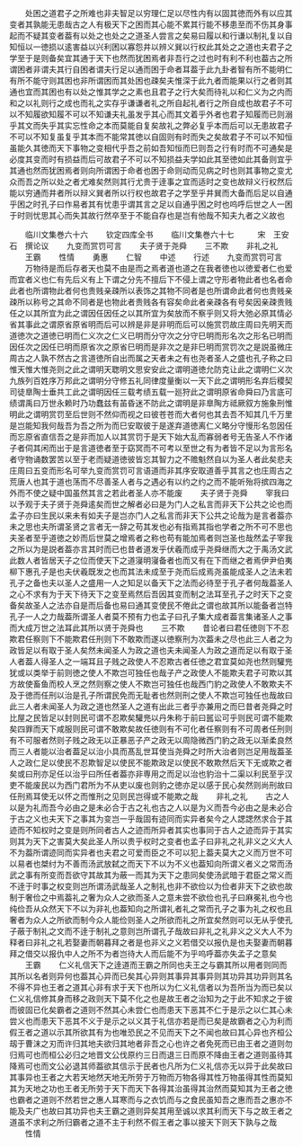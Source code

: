<!-- { "loadSidebar": true } -->
　　处困之道君子之所难也非夫智足以穷理仁足以尽性内有以固其徳而外有以应其变者其孰能无患哉古之人有极天下之困而其心能不累其行能不移患至而不伤其身事起而不疑其变者葢有以处之也处之之道圣人尝言之矣易曰履以和行谦以制礼复以自知恒以一徳损以逺害益以兴利困以寡怨井以辨义巽以行权此其处之之道也夫君子之学至于是则备矣宜其通于天下也然而犹困焉者非吾行之过也时有利不利也葢古之所谓困者非谓夫其行自困者谓夫行足以通而困于命者耳葢于此九卦者智有所不能明仁有所不能守则其困也非所谓困而其处困也疎矣夫惟深于此九者而能果以行之者则其通也宜而其困也有以处之惟其学之之素也且君子之行大矣而待礼以和仁义为之内而和之以礼则行之成也而礼之实存乎谦谦者礼之所自起礼者行之所自成也故君子不可以不知履欲知履不可以不知谦夫礼虽发乎其心而其文着乎外者也君子知履而已则溺乎其文而失乎其实忘性命之本而莫能自复矣故礼之弊必复乎本而后可以无患故君子不可以不知复虽复乎其本而不能常其徳以自固则有时而失之矣故君子不可以不知恒虽能久其徳而天下事物之变相代乎吾之前如吾知恒而巳则吾之行有时而不可通矣是必度其变而时有损益而后可故君子不可以不知损益夫学如此其至徳如此其备则宜乎其通也然而犹困焉者则向所谓困于命者也困于命则动而见病之时也则其事物之变尤众而吾之所以处之者尤难矣然则其行尤贵于逹事之宜而适时之变也故辩义行权然后能以穷通而井者所以辩义巽者所以行权也故君子之学至乎井巽而大备而后足以自通乎困之时孔子曰作易者其有忧患乎谓其言之足以自通乎困之时也呜呼后世之人一困于时则忧思其心而失其故行然卒至于不能自存也是岂有他哉不知夫九者之义故也





　　临川文集巻六十六
　　钦定四库全书
　　临川文集巻六十七　　　宋　王安石　撰论议
　　九变而赏罚可言
　　夫子贤于尧舜
　　三不欺
　　非礼之礼
　　王霸
　　性情
　　勇惠
　　仁智
　　中述
　　行述
　　九变而赏罚可言
　　万物待是而后存者天也莫不由是而之焉者道也道之在我者徳也以徳爱者仁也爱而宜者义也仁有先后义有上下谓之分先不擅后下不侵上谓之守形者物此者也名者命此者也所谓物此者何也贵贱亲疎所以表饰之其物不同者是也所谓命此者何也贵贱亲疎所以称号之其命不同者是也物此者贵贱各有容矣命此者亲疎各有号矣因亲疎贵贱任之以其所宜为此之谓因任因任之以其所宜为矣放而不察乎则又将大弛必原其情必省其事此之谓原省原省明而后可以辨是非是非明而后可以施赏罚故庄周曰先明天而道徳次之道徳已明而仁义次之仁义已明而分守次之分守巳明而形名次之形名已明而因任次之因任已明而原省次之原省巳明而是非次之是非巳明而赏罚次之是説虽微庄周古之人孰不然古之言道徳所自出而属之天者未之有也尧者圣人之盛也孔子称之曰惟天惟大惟尧则之此之谓明天聦明文思安安此之谓明道徳允防克让此之谓明仁义次九族列百姓序万邦此之谓明分守修五礼同律度量衡以一天下此之谓明形名弃后稷契司徒臯陶士垂共工此之谓明因任三载考绩五载一廵狩此之谓明原省命舜曰乃言底可绩谓禹曰万世永赖时乃功蠢兹有苖昏迷不防此之谓明是非臯陶方祗厥叙方施象刑惟明此之谓明赏罚至后世则不然仰而视之曰彼苍苍而大者何也其去吾不知其几千万里是岂能知我何哉吾为吾之所为而巳安取彼于是遂弃道徳离仁义略分守慢形名忽因任而忘原省直信吾之是非而加人以其赏罚于是天下始大乱而寡弱者号无告圣人不作诸子者伺其闲而出于是言道徳者至于窈冥而不可考以至世之有为者皆不足以为言形名者守物诵数罢苦以至于老而疑道徳彼皆忘其智力之不赡魁然自以为圣人者此矣悲夫庄周曰五变而形名可举九变而赏罚可言语道而非其序安取道善乎其言之也庄周古之荒唐人也其于道也荡而不尽善圣人者与之遇必有以约之约之而不能听殆将摈四海之外而不使之疑中国虽然其言之若此者圣人亦不能废
　　夫子贤于尧舜
　　宰我曰以予观于夫子贤于尧舜逺矣而世之解者必曰是为门人之私言而非天下公共之论也而孟子亦曰生民以来未有如夫子是岂亦门人之私言而非天下公共之论哉为是言者葢亦未之思也夫所谓圣贤之言者无一辞之苟其发也必有指焉其指也学者之所不可不思也夫圣者至乎道徳之妙而后世莫之增焉者之称也苟有能加焉者则岂圣也哉然孟子宰我之所以为是説者葢亦言其时而已也昔者道发乎伏羲而成乎尧舜继而大之于禹汤文武此数人者皆居天子之位而使天下之道寖明寖备者也而又有在下而继之者焉伊尹伯夷柳下惠孔子是也夫伏羲既发之也而其法未成至于尧而后成焉尧虽能成圣人之法未若孔子之备也夫以圣人之盛用一人之知足以备天下之法而必待至于孔子者何哉葢圣人之心不求有为于天下待天下之变至焉然后吾因其变而制之法耳至孔子之时天下之变备矣故圣人之法亦自是而后备也易曰通其变使民不倦此之谓也故其所以能备者岂特孔子一人之力哉葢所谓圣人者莫不预有力也孟子曰孔子集大成者葢言集诸圣人之事而大成万世之法耳此其所以贤于尧舜也
　　三不欺
　　昔论者曰君任徳则下不忍欺君任察则下不能欺君任刑则下不敢欺而遂以徳察刑为次葢未之尽也此三人者之为政皆足以有取于圣人矣然未闻圣人为政之道也夫未闻圣人为政之道而足以有取于圣人者葢人得圣人之一端耳且子贱之政使人不忍欺古者任徳之君宜莫如尧也然则驩兠犹或以类举于前则徳之使人不欺岂可独任也哉子产之政使人不能欺夫君子可欺以其方故使畜鱼而校人烹之然则察之使人不欺岂可独任也哉西门豹之政使人不敢欺夫不及于徳而任刑以治是孔子所谓民免而无耻者也然则刑之使人不欺岂可独任也哉故曰此三人者未闻圣人为政之道也然圣人之道有出此三者乎亦兼用之而巳昔者尧舜之时比屋之民皆足以封则民可谓不忍欺矣驩兠以丹朱称于前曰嚚讼可乎则民可谓不能欺矣四罪而天下咸服则民可谓不敢欺矣故任徳则有不可化者任察则有不可周者任刑则有不可服者然则子贱之政无以正暴恶子产之政无以周隐微西门豹之政无以渐柔良然而三人者能以治者葢足以治小具而髙乱世耳使当尧舜之时所大治者则岂足用哉葢圣人之政仁足以使民不忍欺智足以使民不能欺政足以使民不敢欺然后天下无或欺之者矣或曰刑亦足任以治乎曰所任者葢亦非専用之而足以治也豹治十二渠以利民至乎汉吏不能废民以为西门君所为不从吏以废也则豹之徳亦足以感于民心矣然则尚刑故曰任刑焉耳使无以怀之而惟刑之见则民岂得或不能欺之哉
　　非礼之礼
　　古之人以是为礼而吾今必由之是未必合于古之礼也古之人以是为义而吾今必由之是未必合于古之义也夫天下之事其为变岂一乎哉固有迹同而实异者矣今之人諰諰然求合于其迹而不知权时之变是则所同者古人之迹而所异者其实也事同于古人之迹而异于其实则其为天下之害莫大矣此圣人所以贵乎权时之变者也孟子曰非礼之礼非义之义大人不为葢所谓迹同而实异者也夫君之可爱而臣之不可以犯上葢夫莫大之义而万世不可以易者也桀纣为不善而汤武放弑之而天下不以为不义也葢知向所谓义者义之常而汤武之事有所变而吾欲守其故其为蔽一而其为天下之患同矣使汤武暗于君臣之常义而不逹于时事之权变则岂所谓汤武哉圣人之制礼也非不欲俭以为俭者非天下之欲也故制于奢俭之中焉葢礼之奢为众人之欲而圣人之意未尝不欲俭也孔子曰麻冕礼也今也纯俭吾从众然天下不以为非礼也葢知向之所谓礼者礼之常而孔子之事为礼之权也且奢者为众人之所欲而制今众人能俭则圣人之所欲而礼之所宜矣然则可以无从乎使孔子蔽于制礼之文而不逹于制礼之意则岂所谓孔子哉故曰非礼之礼非义之义大人不为释者曰非礼之礼若娶妻而朝暮拜之者是也非义之义若借交以报仇是也夫娶妻而朝暮拜之借交以报仇中人之所不为者岂待大人而后能不为乎呜呼葢亦失孟子之意矣
　　王霸
　　仁义礼信天下之逹道而王霸之所同也夫王之与霸其所以用者则同而其所以名者则异何也葢其心异而已矣其心异则其事异其事异则其功异其功异则其名不得不异也王者之道其心非有求于天下也所以为仁义礼信者以为吾所当为而已矣以仁义礼信修其身而移之政则天下莫不化之也是故王者之治知为之于此不知求之于彼而彼固已化矣霸者之道则不然其心未尝仁也而患天下恶其不仁于是示之以仁其心未尝义也而患天下恶其不义于是示之以义其于礼信亦若是而已矣是故霸者之心为利而假王者之道以示其所欲其有为也唯恐民之不见而天下之不闻也故曰其心异也齐桓公刼于曹沫之刃而许归其地夫欲归其地者非吾之心也许之者免死而已由王者之道则勿归焉可也而桓公必归之地晋文公伐原约三日而退三日而原不降由王者之道则虽待其降焉可也而文公必退其师葢欲其信示于民者也凡所为仁义礼信亦无以异于此矣故曰其事异也王者之大若天地然天地无所劳于万物而万物各得其性万物虽得其性而莫知其为天地之功也王者无所劳于天下而天下各得其治虽得其治然而莫知其为王者之徳也霸者之道则不然若世之惠人耳寒而与之衣饥而与之食民虽知吾之惠而吾之惠亦不能及夫广也故曰其功异也夫王霸之道则异矣其用至诚以求其利而天下与之故王者之道虽不求利之所归霸者之道不主于利然不假王者之事以接天下则天下孰与之哉
　　性情
